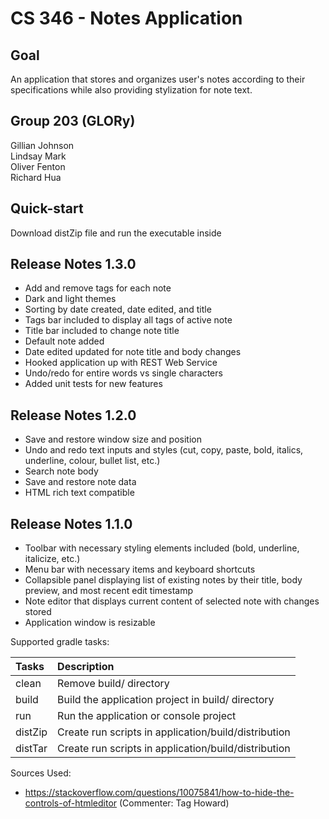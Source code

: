 # CS 346 - Notes Application

## Goal
An application that stores and organizes user's notes according to their specifications while also providing stylization for note text.

## Group 203 (GLORy)
Gillian Johnson  
Lindsay Mark  
Oliver Fenton  
Richard Hua

## Quick-start
Download distZip file and run the executable inside

## Release Notes 1.3.0
* Add and remove tags for each note
* Dark and light themes
* Sorting by date created, date edited, and title
* Tags bar included to display all tags of active note
* Title bar included to change note title
* Default note added
* Date edited updated for note title and body changes
* Hooked application up with REST Web Service
* Undo/redo for entire words vs single characters
* Added unit tests for new features

## Release Notes 1.2.0
* Save and restore window size and position
* Undo and redo text inputs and styles (cut, copy, paste, bold, italics, underline, colour, bullet list, etc.)
* Search note body
* Save and restore note data
* HTML rich text compatible

## Release Notes 1.1.0
* Toolbar with necessary styling elements included (bold, underline, italicize, etc.)
* Menu bar with necessary items and keyboard shortcuts
* Collapsible panel displaying list of existing notes by their title, body preview, and most recent edit timestamp 
* Note editor that displays current content of selected note with changes stored
* Application window is resizable


Supported gradle tasks:

| Tasks   | Description                                          |
|:--------|:-----------------------------------------------------|
| clean   | Remove build/ directory                              |
| build   | Build the application project in build/ directory    |
| run     | Run the application or console project               |
| distZip | Create run scripts in application/build/distribution |
| distTar | Create run scripts in application/build/distribution |

Sources Used:
* https://stackoverflow.com/questions/10075841/how-to-hide-the-controls-of-htmleditor (Commenter: Tag Howard)